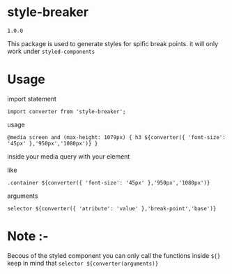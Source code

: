 
# style-breaker
`1.0.0`

This package is used to generate styles for spific break points. it will only work under 
`styled-components` 

# Usage

import statement

`import converter from 'style-breaker';`

usage 

`@media screen and (max-height: 1079px) {
    h3 ${converter({
        'font-size': '45px'
    },'950px','1080px')}
}`

inside your media query with your element

like 


`
.container ${converter({
        'font-size': '45px'
    },'950px','1080px')}
`

arguments

`
selector ${converter({
        'atribute': 'value'
    },'break-point','base')}
`
# Note :-
Becous of the styled component you can only call the functions inside  `${}`
keep in mind that `selector ${converter(arguments)}`